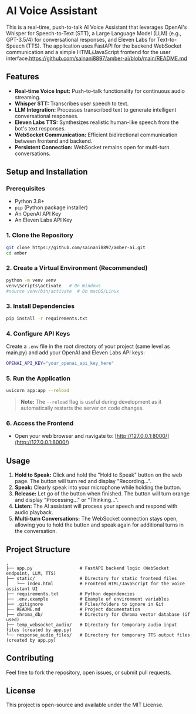 # AI Voice Assistant

This is a real-time, push-to-talk AI Voice Assistant that leverages OpenAI's Whisper for Speech-to-Text (STT), a Large Language Model (LLM) (e.g., GPT-3.5/4) for conversational responses, and Eleven Labs for Text-to-Speech (TTS). The application uses FastAPI for the backend WebSocket communication and a simple HTML/JavaScript frontend for the user interface.https://github.com/sainani8897/amber-ai/blob/main/README.md

## Features

-   **Real-time Voice Input:** Push-to-talk functionality for continuous audio streaming.
-   **Whisper STT:** Transcribes user speech to text.
-   **LLM Integration:** Processes transcribed text to generate intelligent conversational responses.
-   **Eleven Labs TTS:** Synthesizes realistic human-like speech from the bot's text responses.
-   **WebSocket Communication:** Efficient bidirectional communication between frontend and backend.
-   **Persistent Connection:** WebSocket remains open for multi-turn conversations.

## Setup and Installation

### Prerequisites

-   Python 3.8+
-   `pip` (Python package installer)
-   An OpenAI API Key
-   An Eleven Labs API Key

### 1. Clone the Repository

```bash
git clone https://github.com/sainani8897/amber-ai.git
cd amber
```

### 2. Create a Virtual Environment (Recommended)

```bash
python -m venv venv
venv\Scripts\activate   # On Windows
#source venv/bin/activate  # On macOS/Linux
```

### 3. Install Dependencies

```bash
pip install -r requirements.txt
```

### 4. Configure API Keys

Create a `.env` file in the root directory of your project (same level as main.py) and add your OpenAI and Eleven Labs API keys:

```bash
OPENAI_API_KEY="your_openai_api_key_here"
```

### 5. Run the Application 

```bash
uvicorn app:app --reload
```
> **Note:** The `--reload` flag is useful during development as it automatically restarts the server on code changes.

### 6. Access the Frontend
- Open your web browser and navigate to: [http://127.0.0.1:8000/](http://127.0.0.1:8000/)

## Usage

1. **Hold to Speak:** Click and hold the "Hold to Speak" button on the web page. The button will turn red and display "Recording...".
2. **Speak:** Clearly speak into your microphone while holding the button.
3. **Release:** Let go of the button when finished. The button will turn orange and display "Processing..." or "Thinking...".
4. **Listen:** The AI assistant will process your speech and respond with audio playback.
5. **Multi-turn Conversations:** The WebSocket connection stays open, allowing you to hold the button and speak again for additional turns in the conversation.


## Project Structure

```
.
├── app.py                  # FastAPI backend logic (WebSocket endpoint, LLM, TTS)
├── static/                 # Directory for static frontend files
│   └── index.html          # Frontend HTML/JavaScript for the voice assistant UI
├── requirements.txt        # Python dependencies
├── .env.example            # Example of environment variables
├── .gitignore              # Files/folders to ignore in Git
├── README.md               # Project documentation
├── chroma_db/              # Directory for Chroma vector database (if used)
├── temp_websocket_audio/   # Directory for temporary audio input files (created by app.py)
└── response_audio_files/   # Directory for temporary TTS output files (created by app.py)
```

## Contributing

Feel free to fork the repository, open issues, or submit pull requests.

## License

This project is open-source and available under the MIT License.

